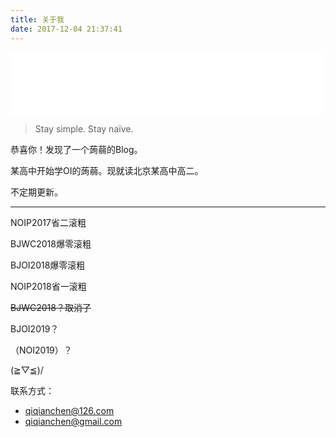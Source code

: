 ```yaml
---
title: 关于我
date: 2017-12-04 21:37:41
---
```


<iframe frameborder="no" border="0" marginwidth="0" marginheight="0" width=500 height=100 src="//music.163.com/outchain/player?type=2&id=429460239&auto=0&height=100"></iframe>

> Stay simple. Stay naïve.

恭喜你！发现了一个蒟蒻的Blog。

某高中开始学OI的蒟蒻。现就读北京某高中高二。

不定期更新。

- - -

NOIP2017省二滚粗

BJWC2018爆零滚粗

BJOI2018爆零滚粗

NOIP2018省一滚粗

~~BJWC2018？取消了~~

BJOI2019？

（NOI2019）？

\(≧▽≦)/

联系方式：
+  qiqianchen@126.com
+  qiqianchen@gmail.com

